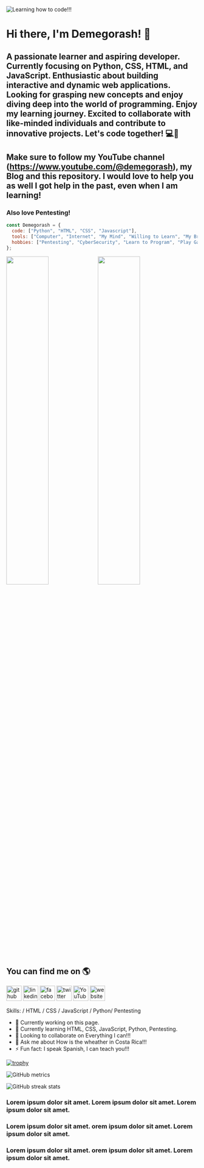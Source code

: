 ![Learning how to code!!!](https://github.com/Demegorash/Demegorash/assets/107815429/f4ef4489-7854-459d-9085-1cdc6fcee944)

# Hi there, I'm Demegorash! :wave:

## A passionate learner and aspiring developer. Currently focusing on Python, CSS, HTML, and JavaScript. Enthusiastic about building interactive and dynamic web applications. Looking for grasping new concepts and enjoy diving deep into the world of programming. Enjoy my learning journey.  Excited to collaborate with like-minded individuals and contribute to innovative projects. Let's code together! 💻🚀

## Make sure to follow my YouTube channel (https://www.youtube.com/@demegorash), my Blog and this repository.  I would love to help you as well I got help in the past, even when I am learning!

### Also love Pentesting!

```js
const Demegorash = {
  code: ["Python", "HTML", "CSS", "Javascript"],
  tools: ["Computer", "Internet", "My Mind", "Willing to Learn", "My Brain"],
  hobbies: ["Pentesting", "CyberSecurity", "Learn to Program", "Play Games", "Magic The Gathering", "Read and Learn a Lot"]
};
```

<img aling="left" width="47%" src="https://github-readme-stats.vercel.app/api?username=Demegorash&show_icons=true&theme=radical"/>

<img aling="left" width="47%" src="https://github-readme-stats.vercel.app/api/top-langs/?username=Demegorash&layout=compact"/>

## You can find me on :earth_americas:

[<img src='https://cdn.jsdelivr.net/npm/simple-icons@3.0.1/icons/github.svg' alt='github' height='40'>](https://github.com/Demegorash)  [<img src='https://cdn.jsdelivr.net/npm/simple-icons@3.0.1/icons/linkedin.svg' alt='linkedin' height='40'>](https://www.linkedin.com/in/demegorash/)  [<img src='https://cdn.jsdelivr.net/npm/simple-icons@3.0.1/icons/facebook.svg' alt='facebook' height='40'>](https://www.facebook.com/demegorash)  [<img src='https://cdn.jsdelivr.net/npm/simple-icons@3.0.1/icons/twitter.svg' alt='twitter' height='40'>](https://twitter.com/demegorash)  [<img src='https://cdn.jsdelivr.net/npm/simple-icons@3.0.1/icons/youtube.svg' alt='YouTube' height='40'>](https://www.youtube.com/@demegorash/featured) [<img src='https://cdn.jsdelivr.net/npm/simple-icons@3.0.1/icons/icloud.svg' alt='website' height='40'>](https://demegorash.blogspot.com)  


Skills: / HTML / CSS / JavaScript / Python/ Pentesting

- 🔭 Currently working on this page. 
- 🌱 Currently learning HTML, CSS, JavaScript, Python, Pentesting. 
- 👯 Looking to collaborate on Everything I can!!! 
- 💬 Ask me about How is the wheather in Costa Rica!!! 
- ⚡ Fun fact: I speak Spanish, I can teach you!!! 

[![trophy](https://github-profile-trophy.vercel.app/?username=Demegorash)](https://github.com/ryo-ma/github-profile-trophy)

![GitHub metrics](https://metrics.lecoq.io/Demegorash)  

![GitHub streak stats](https://streak-stats.demolab.com/?user=Demegorash)

### Lorem ipsum dolor sit amet. Lorem ipsum dolor sit amet. Lorem ipsum dolor sit amet.

### Lorem ipsum dolor sit amet. orem ipsum dolor sit amet.  Lorem ipsum dolor sit amet.

### Lorem ipsum dolor sit amet. orem ipsum dolor sit amet.  Lorem ipsum dolor sit amet.
